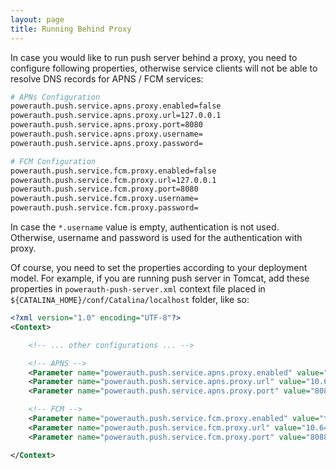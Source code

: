 ```yaml
---
layout: page
title: Running Behind Proxy
---
```


In case you would like to run push server behind a proxy, you need to configure following properties, otherwise service clients will not be able to resolve DNS records for APNS / FCM services:

```bash
# APNs Configuration
powerauth.push.service.apns.proxy.enabled=false
powerauth.push.service.apns.proxy.url=127.0.0.1
powerauth.push.service.apns.proxy.port=8080
powerauth.push.service.apns.proxy.username=
powerauth.push.service.apns.proxy.password=

# FCM Configuration
powerauth.push.service.fcm.proxy.enabled=false
powerauth.push.service.fcm.proxy.url=127.0.0.1
powerauth.push.service.fcm.proxy.port=8080
powerauth.push.service.fcm.proxy.username=
powerauth.push.service.fcm.proxy.password=
```

In case the `*.username` value is empty, authentication is not used. Otherwise, username and password is used for the authentication with proxy.

Of course, you need to set the properties according to your deployment model. For example, if you are running push server in Tomcat, add these properties in `powerauth-push-server.xml` context file placed in `${CATALINA_HOME}/conf/Catalina/localhost` folder, like so:

```xml
<?xml version="1.0" encoding="UTF-8"?>
<Context>

    <!-- ... other configurations ... -->

    <!-- APNS -->
    <Parameter name="powerauth.push.service.apns.proxy.enabled" value="true"/>
    <Parameter name="powerauth.push.service.apns.proxy.url" value="10.64.0.99"/>
    <Parameter name="powerauth.push.service.apns.proxy.port" value="8088"/>

    <!-- FCM -->
    <Parameter name="powerauth.push.service.fcm.proxy.enabled" value="true"/>
    <Parameter name="powerauth.push.service.fcm.proxy.url" value="10.64.0.99"/>
    <Parameter name="powerauth.push.service.fcm.proxy.port" value="8088"/>

</Context>
```
